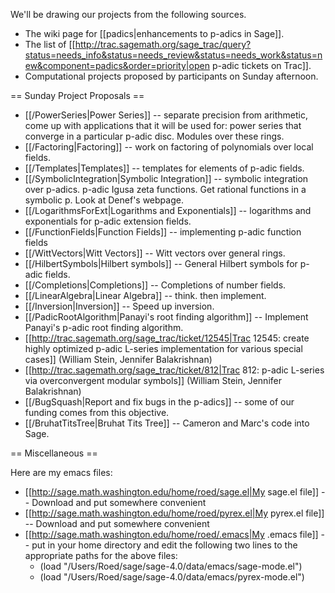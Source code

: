 We'll be drawing our projects from the following sources.

 * The wiki page for [[padics|enhancements to p-adics in Sage]].  
 * The list of [[http://trac.sagemath.org/sage_trac/query?status=needs_info&status=needs_review&status=needs_work&status=new&component=padics&order=priority|open p-adic tickets on Trac]].
 * Computational projects proposed by participants on Sunday afternoon.

== Sunday Project Proposals ==

 * [[/PowerSeries|Power Series]] -- separate precision from arithmetic, come up with applications that it will be used for: power series that converge in a particular p-adic disc.  Modules over these rings.
 * [[/Factoring|Factoring]] -- work on factoring of polynomials over local fields.
 * [[/Templates|Templates]] -- templates for elements of p-adic fields.
 * [[/SymbolicIntegration|Symbolic Integration]] -- symbolic integration over p-adics.  p-adic Igusa zeta functions.  Get rational functions in a symbolic p.  Look at Denef's webpage.
 * [[/LogarithmsForExt|Logarithms and Exponentials]] -- logarithms and exponentials for p-adic extension fields.
 * [[/FunctionFields|Function Fields]] -- implementing p-adic function fields
 * [[/WittVectors|Witt Vectors]] -- Witt vectors over general rings.
 * [[/HilbertSymbols|Hilbert symbols]] -- General Hilbert symbols for p-adic fields.
 * [[/Completions|Completions]] -- Completions of number fields.
 * [[/LinearAlgebra|Linear Algebra]] -- think.  then implement.
 * [[/Inversion|Inversion]] -- Speed up inversion.
 * [[/PadicRootAlgorithm|Panayi's root finding algorithm]] -- Implement Panayi's p-adic root finding algorithm. 
 * [[http://trac.sagemath.org/sage_trac/ticket/12545|Trac 12545: create highly optimized p-adic L-series implementation for various special cases]] (William Stein, Jennifer Balakrishnan)
 * [[http://trac.sagemath.org/sage_trac/ticket/812|Trac 812: p-adic L-series via overconvergent modular symbols]]  (William Stein, Jennifer Balakrishnan)
 * [[/BugSquash|Report and fix bugs in the p-adics]] -- some of our funding comes from this objective. 
 * [[/BruhatTitsTree|Bruhat Tits Tree]] -- Cameron and Marc's code into Sage.

== Miscellaneous ==

Here are my emacs files:

 * [[http://sage.math.washington.edu/home/roed/sage.el|My sage.el file]] -- Download and put somewhere convenient
 * [[http://sage.math.washington.edu/home/roed/pyrex.el|My pyrex.el file]] -- Download and put somewhere convenient
 * [[http://sage.math.washington.edu/home/roed/.emacs|My .emacs file]] -- put in your home directory and edit the following two lines to the appropriate paths for the above files:
   * (load "/Users/Roed/sage/sage-4.0/data/emacs/sage-mode.el")
   * (load "/Users/Roed/sage/sage-4.0/data/emacs/pyrex-mode.el")
